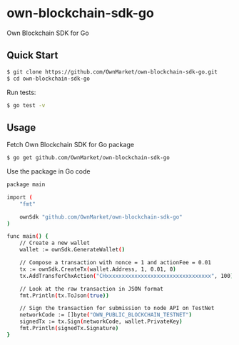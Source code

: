 # own-blockchain-sdk-go

Own Blockchain SDK for Go

## Quick Start

```bash
$ git clone https://github.com/OwnMarket/own-blockchain-sdk-go.git
$ cd own-blockchain-sdk-go
```

Run tests:
```bash
$ go test -v
```

## Usage

Fetch Own Blockchain SDK for Go package

```bash
$ go get github.com/OwnMarket/own-blockchain-sdk-go
```

Use the package in Go code

```bash
package main

import (
	"fmt"

	ownSdk "github.com/OwnMarket/own-blockchain-sdk-go"
)

func main() {
	// Create a new wallet
	wallet := ownSdk.GenerateWallet()

	// Compose a transaction with nonce = 1 and actionFee = 0.01
	tx := ownSdk.CreateTx(wallet.Address, 1, 0.01, 0)
	tx.AddTransferChxAction("CHxxxxxxxxxxxxxxxxxxxxxxxxxxxxxxxxx", 100) // Transfer 100 CHX to CHxxx... address.

	// Look at the raw transaction in JSON format
	fmt.Println(tx.ToJson(true))

	// Sign the transaction for submission to node API on TestNet
	networkCode := []byte("OWN_PUBLIC_BLOCKCHAIN_TESTNET")
	signedTx := tx.Sign(networkCode, wallet.PrivateKey)
	fmt.Println(signedTx.Signature)
}
```
